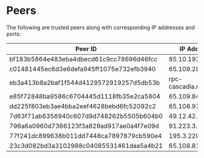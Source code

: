 # Peers

The following are trusted peers along with corresponding IP addresses and ports:

<table><thead><tr><th width="390">Peer ID</th><th>IP Address and Port</th></tr></thead><tbody><tr><td>bf183b5864e483eba4dbecd61c9cc78696d46fcc</td><td>85.10.193.246:34656</td></tr><tr><td>c01481445ec6d3e6defa945ff1075e732efb3940</td><td>65.109.28.226:19656</td></tr><tr><td>eb3a413b8a2baf1f544d4129572919257d5db53b</td><td>rpc-cascadia.nodeist.net:28656</td></tr><tr><td>e85f72848ba9586c6704445d1118fb35e2ca5804</td><td>65.109.84.33:38656</td></tr><tr><td>dd225f803eb3ae4bba2eef4628bebd6fc52092c2</td><td>65.108.97.111:36656</td></tr><tr><td>7d63f71ab6356940c607d9d748262b5505b604b0</td><td>49.12.42.105:26656</td></tr><tr><td>796a6a0960d7366123f3a829ad917ae0a4f7e09d</td><td>91.223.3.190:55796</td></tr><tr><td>77f241dc899638b011dd7448ca7897879cb590e4</td><td>195.3.220.22:11656</td></tr><tr><td>23c3d082bd3a3102988c04085531461daa5a4b21</td><td>65.108.81.122:26656</td></tr></tbody></table>
